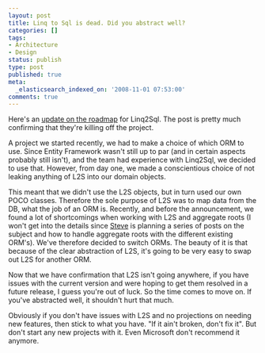 ```yaml
---
layout: post
title: Linq to Sql is dead. Did you abstract well?
categories: []
tags:
- Architecture
- Design
status: publish
type: post
published: true
meta:
  _elasticsearch_indexed_on: '2008-11-01 07:53:00'
comments: true
---
```

<p>
Here&#039;s an <a href="http://blogs.msdn.com/adonet/archive/2008/10/29/update-on-linq-to-sql-and-linq-to-entities-roadmap.aspx">update
on the roadmap</a> for Linq2Sql. The post is pretty much confirming that they&#039;re
killing off the project.
</p>
<p>
A project we started recently, we had to make a choice of which ORM to use.
Since Entity Framework wasn&#039;t still up to par (and in certain aspects probably
still isn&#039;t), and the team had experience with Linq2Sql, we decided to use that.
However, from day one, we made a conscientious choice of not leaking anything of
L2S into our domain objects.
</p>
<p>
This meant that we didn&#039;t use the L2S objects, but in turn used our own POCO
classes. Therefore the sole purpose of L2S was to map data from the DB, what the
job of an ORM is. Recently, and before the announcement, we found a lot of
shortcomings when working with L2S and aggregate roots (I won&#039;t get into the
details since <a href="http://blogs.imeta.co.uk/sstrong">Steve</a> is planning a
series of posts on the subject and how to handle aggregate roots with the
different existing ORM&#039;s). We&#039;ve therefore decided to switch ORMs. The beauty of
it is that because of the clear abstraction of L2S, it&#039;s going to be very easy
to swap out L2S for another ORM.
</p>
<p>
Now that we have confirmation that L2S isn&#039;t going anywhere, if you have
issues with the current version and were hoping to get them resolved in a future
release, I guess you&#039;re out of luck. So the time comes to move on. If you&#039;ve
abstracted well, it shouldn&#039;t hurt that much.
</p>
<p>
Obviously if you don&#039;t have issues with L2S and no projections on needing new
features, then stick to what you have. &quot;If it ain&#039;t broken, don&#039;t fix it&quot;. But
don&#039;t start any new projects with it. Even Microsoft don&#039;t recommend it
anymore.
</p>
<p>
&nbsp;
</p>
